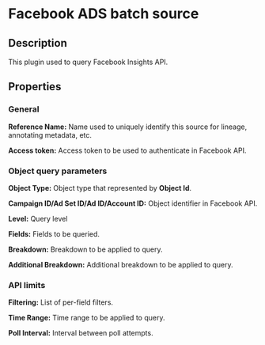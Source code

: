 # Facebook ADS batch source

Description
-----------
This plugin used to query Facebook Insights API.

Properties
----------
### General

**Reference Name:** Name used to uniquely identify this source for lineage, annotating metadata, etc.

**Access token:** Access token to be used to authenticate in Facebook API.
### Object query parameters
**Object Type:** Object type that represented by **Object Id**.

**Campaign ID/Ad Set ID/Ad ID/Account ID:** Object identifier in Facebook API.

**Level:** Query level

**Fields:** Fields to be queried.

**Breakdown:** Breakdown to be applied to query.

**Additional Breakdown:** Additional breakdown to be applied to query.

### API limits

**Filtering:** List of per-field filters.

**Time Range:** Time range to be applied to query.

**Poll Interval:** Interval between poll attempts.
